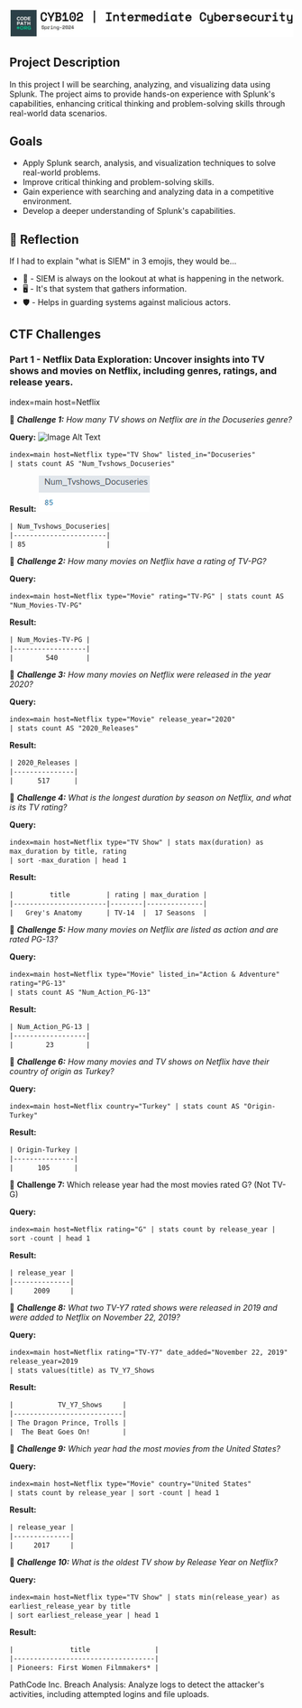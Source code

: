 ![Image Alt Text](https://github.com/skulumba/CYB102-Project-5-SIEMsational-CTF/raw/main/cyber102/logo.JPG)

## Project Description
In this project I will be searching, analyzing, and visualizing data using Splunk. The project aims to provide hands-on experience with Splunk's capabilities, enhancing critical thinking and problem-solving skills through real-world data scenarios.

## Goals
- Apply Splunk search, analysis, and visualization techniques to solve real-world problems.
- Improve critical thinking and problem-solving skills.
- Gain experience with searching and analyzing data in a competitive environment.
- Develop a deeper understanding of Splunk's capabilities.

## 🤔 Reflection
If I had to explain "what is SIEM" in 3 emojis, they would be...
- 👀 - SIEM is always on the lookout at what is happening in the network.
- 🖥️ - It's that system that gathers information.
- 🛡️ - Helps in guarding systems against malicious actors.

## CTF Challenges

### Part 1 - Netflix Data Exploration: Uncover insights into TV shows and movies on Netflix, including genres, ratings, and release years.
 

index=main host=Netflix

👥 ***Challenge 1:** How many TV shows on Netflix are in the Docuseries genre?*

**Query:**
![Image Alt Text](https://github.com/skulumba/CYB102-Project-5-SIEMsational-CTF/raw/main/cyber102/q1.png)
```spl
index=main host=Netflix type="TV Show" listed_in="Docuseries"
| stats count AS "Num_Tvshows_Docuseries"
```
**Result:**
![Image Alt Text](https://github.com/skulumba/CYB102-Project-5-SIEMsational-CTF/raw/main/cyber102/r1.png)
```spl
| Num_Tvshows_Docuseries|
|-----------------------|
| 85                    |
```

👥 ***Challenge 2:** How many movies on Netflix have a rating of TV-PG?*

**Query:**
```spl
index=main host=Netflix type="Movie" rating="TV-PG" | stats count AS "Num_Movies-TV-PG"
```
**Result:**
```spl
| Num_Movies-TV-PG |
|------------------|
|        540       |
```
👥 ***Challenge 3:** How many movies on Netflix were released in the year 2020?*

**Query:**
```spl
index=main host=Netflix type="Movie" release_year="2020"
| stats count AS "2020_Releases"
```
**Result:**
```spl
| 2020_Releases |
|---------------|
|      517      |
```
👥 ***Challenge 4:** What is the longest duration by season on Netflix, and what is its TV rating?*

**Query:**
```spl
index=main host=Netflix type="TV Show" | stats max(duration) as max_duration by title, rating
| sort -max_duration | head 1
```
**Result:**
```spl
|         title         | rating | max_duration |
|-----------------------|--------|--------------|
|   Grey's Anatomy      | TV-14  |  17 Seasons  |
```
👥 ***Challenge 5:** How many movies on Netflix are listed as action and are rated PG-13?*

**Query:**
```spl
index=main host=Netflix type="Movie" listed_in="Action & Adventure" rating="PG-13"
| stats count AS "Num_Action_PG-13"
```
**Result:**
```spl
| Num_Action_PG-13 |
|------------------|
|        23        |
```
👥 ***Challenge 6:** How many movies and TV shows on Netflix have their country of origin as Turkey?*

**Query:**
```spl
index=main host=Netflix country="Turkey" | stats count AS "Origin-Turkey"
```
**Result:**
```spl
| Origin-Turkey |
|---------------|
|      105      |
````

👥 **Challenge 7:** Which release year had the most movies rated G? (Not TV-G)

**Query:**
```spl
index=main host=Netflix rating="G" | stats count by release_year | sort -count | head 1
```
**Result:**
```spl
| release_year |
|--------------|
|     2009     |
`````

👥 ***Challenge 8:** What two TV-Y7 rated shows were released in 2019 and were added to Netflix on November 22, 2019?*

**Query:**
```spl
index=main host=Netflix rating="TV-Y7" date_added="November 22, 2019" release_year=2019
| stats values(title) as TV_Y7_Shows
```
**Result:**
```spl
|           TV_Y7_Shows     |
|---------------------------|
| The Dragon Prince, Trolls |
|  The Beat Goes On!        |
```
👥 ***Challenge 9:** Which year had the most movies from the United States?*

**Query:**
```spl
index=main host=Netflix type="Movie" country="United States"
| stats count by release_year | sort -count | head 1
```
**Result:**
```spl
| release_year |
|--------------|
|     2017     |
```
👥 ***Challenge 10:** What is the oldest TV show by Release Year on Netflix?*

**Query:**
```spl
index=main host=Netflix type="TV Show" | stats min(release_year) as earliest_release_year by title
| sort earliest_release_year | head 1
```
**Result:**
```spl
|              title                |
|-----------------------------------|
| Pioneers: First Women Filmmakers* |
```
PathCode Inc. Breach Analysis: Analyze logs to detect the attacker's activities, including attempted logins and file uploads.
